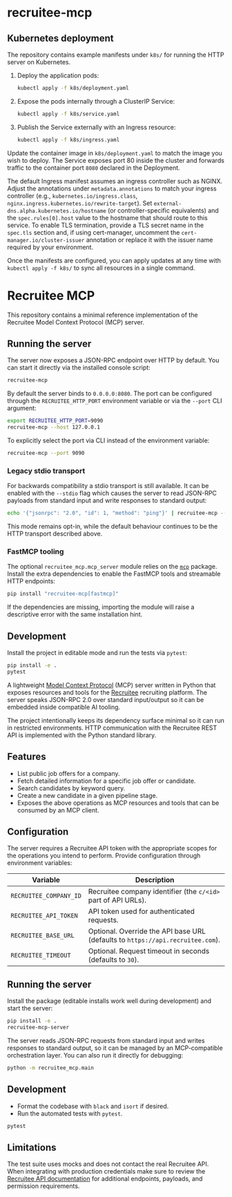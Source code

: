 # recruitee-mcp

## Kubernetes deployment

The repository contains example manifests under `k8s/` for running the HTTP
server on Kubernetes.

1. Deploy the application pods:
   ```bash
   kubectl apply -f k8s/deployment.yaml
   ```
2. Expose the pods internally through a ClusterIP Service:
   ```bash
   kubectl apply -f k8s/service.yaml
   ```
3. Publish the Service externally with an Ingress resource:
   ```bash
   kubectl apply -f k8s/ingress.yaml
   ```

Update the container image in `k8s/deployment.yaml` to match the image you wish
to deploy. The Service exposes port 80 inside the cluster and forwards traffic
to the container port `8080` declared in the Deployment.

The default Ingress manifest assumes an ingress controller such as NGINX. Adjust
the annotations under `metadata.annotations` to match your ingress controller
(e.g., `kubernetes.io/ingress.class`, `nginx.ingress.kubernetes.io/rewrite-target`).
Set `external-dns.alpha.kubernetes.io/hostname` (or controller-specific
equivalents) and the `spec.rules[0].host` value to the hostname that should
route to this service. To enable TLS termination, provide a TLS secret name in
the `spec.tls` section and, if using cert-manager, uncomment the
`cert-manager.io/cluster-issuer` annotation or replace it with the issuer name
required by your environment.

Once the manifests are configured, you can apply updates at any time with
`kubectl apply -f k8s/` to sync all resources in a single command.
# Recruitee MCP

This repository contains a minimal reference implementation of the Recruitee Model Context Protocol (MCP) server.

## Running the server

The server now exposes a JSON-RPC endpoint over HTTP by default. You can start it directly via the installed console
script:

```bash
recruitee-mcp
```

By default the server binds to `0.0.0.0:8080`. The port can be configured through the `RECRUITEE_HTTP_PORT`
environment variable or via the `--port` CLI argument:

```bash
export RECRUITEE_HTTP_PORT=9090
recruitee-mcp --host 127.0.0.1
```

To explicitly select the port via CLI instead of the environment variable:

```bash
recruitee-mcp --port 9090
```

### Legacy stdio transport

For backwards compatibility a stdio transport is still available. It can be enabled with the `--stdio` flag which causes
the server to read JSON-RPC payloads from standard input and write responses to standard output:

```bash
echo '{"jsonrpc": "2.0", "id": 1, "method": "ping"}' | recruitee-mcp --stdio
```

This mode remains opt-in, while the default behaviour continues to be the HTTP transport described above.

### FastMCP tooling

The optional `recruitee_mcp.mcp_server` module relies on the
[`mcp`](https://github.com/modelcontextprotocol/python-sdk) package. Install the
extra dependencies to enable the FastMCP tools and streamable HTTP endpoints:

```bash
pip install "recruitee-mcp[fastmcp]"
```

If the dependencies are missing, importing the module will raise a descriptive
error with the same installation hint.

## Development

Install the project in editable mode and run the tests via `pytest`:

```bash
pip install -e .
pytest
```
A lightweight [Model Context Protocol](https://github.com/modelcontextprotocol/specification) (MCP) server written in Python that exposes resources and tools for the [Recruitee](https://recruitee.com) recruiting platform. The server speaks JSON-RPC 2.0 over standard input/output so it can be embedded inside compatible AI tooling.

The project intentionally keeps its dependency surface minimal so it can run in restricted environments. HTTP communication with the Recruitee REST API is implemented with the Python standard library.

## Features

* List public job offers for a company.
* Fetch detailed information for a specific job offer or candidate.
* Search candidates by keyword query.
* Create a new candidate in a given pipeline stage.
* Exposes the above operations as MCP resources and tools that can be consumed by an MCP client.

## Configuration

The server requires a Recruitee API token with the appropriate scopes for the operations you intend to perform. Provide configuration through environment variables:

| Variable | Description |
| --- | --- |
| `RECRUITEE_COMPANY_ID` | Recruitee company identifier (the `c/<id>` part of API URLs). |
| `RECRUITEE_API_TOKEN` | API token used for authenticated requests. |
| `RECRUITEE_BASE_URL` | Optional. Override the API base URL (defaults to `https://api.recruitee.com`). |
| `RECRUITEE_TIMEOUT` | Optional. Request timeout in seconds (defaults to `30`). |

## Running the server

Install the package (editable installs work well during development) and start the server:

```bash
pip install -e .
recruitee-mcp-server
```

The server reads JSON-RPC requests from standard input and writes responses to standard output, so it can be managed by an MCP-compatible orchestration layer. You can also run it directly for debugging:

```bash
python -m recruitee_mcp.main
```

## Development

* Format the codebase with `black` and `isort` if desired.
* Run the automated tests with `pytest`.

```bash
pytest
```

## Limitations

The test suite uses mocks and does not contact the real Recruitee API. When integrating with production credentials make sure to review the [Recruitee API documentation](https://api.recruitee.com/docs/index.html) for additional endpoints, payloads, and permission requirements.
